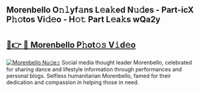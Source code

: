 ## Morenbello O𝚗𝚕yf𝚊ns L𝚎a𝚔ed N𝚞𝚍es - Part-icX P𝚑𝚘tos Vi𝚍𝚎o - H𝚘𝚝 Part L𝚎a𝚔s wQa2y

# <h2><a href="http://kf5kb8x.oniu.top/?m=Morenbello">🔗👉 🔴 Morenbello P𝚑ot𝚘𝚜 V𝚒d𝚎o</a></h2>

[![Morenbello Nu𝚍e𝚜](https://i.imgur.com/0qMVB7G.gif)](http://kf5kb8x.oniu.top/?m=Morenbello)
Social media thought leader Morenbello, celebrated for sharing dance and lifestyle information through performances and personal blogs. Selfless humanitarian Morenbello, famed for their dedication and compassion in helping those in need.  
